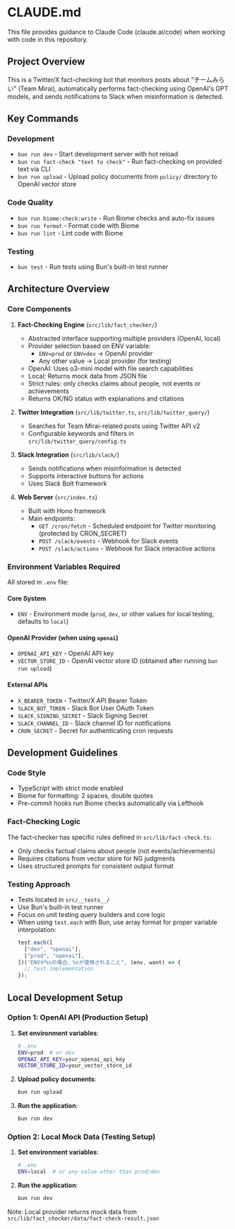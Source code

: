 # CLAUDE.md

This file provides guidance to Claude Code (claude.ai/code) when working with code in this repository.

## Project Overview

This is a Twitter/X fact-checking bot that monitors posts about "チームみらい" (Team Mirai), automatically performs fact-checking using OpenAI's GPT models, and sends notifications to Slack when misinformation is detected.

## Key Commands

### Development
- `bun run dev` - Start development server with hot reload
- `bun run fact-check "text to check"` - Run fact-checking on provided text via CLI
- `bun run upload` - Upload policy documents from `policy/` directory to OpenAI vector store

### Code Quality
- `bun run biome:check:write` - Run Biome checks and auto-fix issues
- `bun run format` - Format code with Biome
- `bun run lint` - Lint code with Biome

### Testing
- `bun test` - Run tests using Bun's built-in test runner

## Architecture Overview

### Core Components

1. **Fact-Checking Engine** (`src/lib/fact_checker/`)
   - Abstracted interface supporting multiple providers (OpenAI, local)
   - Provider selection based on ENV variable:
     - `ENV=prod` or `ENV=dev` → OpenAI provider
     - Any other value → Local provider (for testing)
   - OpenAI: Uses o3-mini model with file search capabilities
   - Local: Returns mock data from JSON file
   - Strict rules: only checks claims about people, not events or achievements
   - Returns OK/NG status with explanations and citations

2. **Twitter Integration** (`src/lib/twitter.ts`, `src/lib/twitter_query/`)
   - Searches for Team Mirai-related posts using Twitter API v2
   - Configurable keywords and filters in `src/lib/twitter_query/config.ts`

3. **Slack Integration** (`src/lib/slack/`)
   - Sends notifications when misinformation is detected
   - Supports interactive buttons for actions
   - Uses Slack Bolt framework

4. **Web Server** (`src/index.ts`)
   - Built with Hono framework
   - Main endpoints:
     - `GET /cron/fetch` - Scheduled endpoint for Twitter monitoring (protected by CRON_SECRET)
     - `POST /slack/events` - Webhook for Slack events
     - `POST /slack/actions` - Webhook for Slack interactive actions

### Environment Variables Required

All stored in `.env` file:

#### Core System
- `ENV` - Environment mode (`prod`, `dev`, or other values for local testing, defaults to `local`)

#### OpenAI Provider (when using `openai`)
- `OPENAI_API_KEY` - OpenAI API key
- `VECTOR_STORE_ID` - OpenAI vector store ID (obtained after running `bun run upload`)

#### External APIs
- `X_BEARER_TOKEN` - Twitter/X API Bearer Token
- `SLACK_BOT_TOKEN` - Slack Bot User OAuth Token
- `SLACK_SIGNING_SECRET` - Slack Signing Secret
- `SLACK_CHANNEL_ID` - Slack channel ID for notifications
- `CRON_SECRET` - Secret for authenticating cron requests

## Development Guidelines

### Code Style
- TypeScript with strict mode enabled
- Biome for formatting: 2 spaces, double quotes
- Pre-commit hooks run Biome checks automatically via Lefthook

### Fact-Checking Logic
The fact-checker has specific rules defined in `src/lib/fact-check.ts`:
- Only checks factual claims about people (not events/achievements)
- Requires citations from vector store for NG judgments
- Uses structured prompts for consistent output format

### Testing Approach
- Tests located in `src/__tests__/`
- Use Bun's built-in test runner
- Focus on unit testing query builders and core logic
- When using `test.each` with Bun, use array format for proper variable interpolation:
  ```typescript
  test.each([
    ["dev", "openai"],
    ["prod", "openai"],
  ])("ENVが%sの場合、%sが使用されること", (env, want) => {
    // test implementation
  });
  ```

## Local Development Setup

### Option 1: OpenAI API (Production Setup)

1. **Set environment variables**:
   ```bash
   # .env
   ENV=prod  # or dev
   OPENAI_API_KEY=your_openai_api_key
   VECTOR_STORE_ID=your_vector_store_id
   ```

2. **Upload policy documents**:
   ```bash
   bun run upload
   ```

3. **Run the application**:
   ```bash
   bun run dev
   ```

### Option 2: Local Mock Data (Testing Setup)

1. **Set environment variables**:
   ```bash
   # .env
   ENV=local  # or any value other than prod/dev
   ```

2. **Run the application**:
   ```bash
   bun run dev
   ```

Note: Local provider returns mock data from `src/lib/fact_checker/data/fact-check-result.json`
